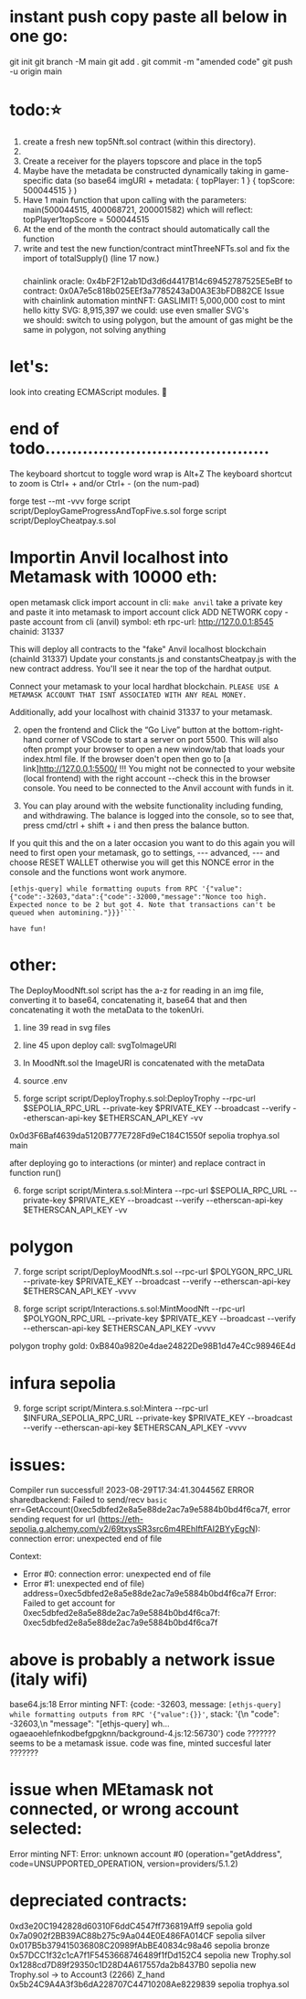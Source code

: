 # instant push copy paste all below in one go:

git init
git branch -M main
git add .
git commit -m "amended code"
git push -u origin main

# todo:⭐️

1. create a fresh new top5Nft.sol contract (within this directory).
2.
3. Create a receiver for the players topscore and place in the top5
4. Maybe have the metadata be constructed dynamically taking in game-specific data
   (so base64 imgURI + metadata: { topPlayer: 1 } { topScore: 500044515 } )
5. Have 1 main function that upon calling with the parameters:
   main(500044515, 400068721, 200001582) which will reflect:
   topPlayer1topScore = 500044515
6. At the end of the month the contract should automatically call the function
7. write and test the new function/contract mintThreeNFTs.sol and fix the import of
   totalSupply() (line 17 now.)
   ###
   chainlink oracle: 0x4bF2F12ab1Dd3d6d4417B14c69452787525E5eBf
   to contract: 0x0A7e5c818b025EEf3a7785243aD0A3E3bFDB82CE
   Issue with chainlink automation mintNFT: GASLIMIT! 5,000,000
   cost to mint hello kitty SVG: 8,915,397
   we could: use even smaller SVG's  
    we should: switch to using polygon, but the amount of gas might be the same in polygon, not solving anything
   ###

# let's:

look into creating ECMAScript modules. 🧩

# end of todo..........................................

The keyboard shortcut to toggle word wrap is Alt+Z
The keyboard shortcut to zoom is Ctrl+ + and/or Ctrl+ - (on the num-pad)

forge test --mt <nameOfTest> -vvv
forge script script/DeployGameProgressAndTopFive.s.sol
forge script script/DeployCheatpay.s.sol

# Importin Anvil localhost into Metamask with 10000 eth:

open metamask
click import account
in cli: `make anvil`
take a private key and paste it into metamask to import account
click ADD NETWORK
copy - paste account from cli (anvil)
symbol: eth
rpc-url: http://127.0.0.1:8545
chainid: 31337

This will deploy all contracts to the "fake" Anvil localhost blockchain (chainId 31337)
Update your constants.js and constantsCheatpay.js with the new contract address.
You'll see it near the top of the hardhat output.

Connect your metamask to your local hardhat blockchain.
`PLEASE USE A METAMASK ACCOUNT THAT ISNT ASSOCIATED WITH ANY REAL MONEY.`

Additionally, add your localhost with chainid 31337 to your metamask.

2. open the frontend and
   Click the “Go Live” button at the bottom-right-hand corner of VSCode to start a server on port 5500. This will also often prompt your browser to open a new window/tab that loads your index.html file.
   If the browser doen't open then go to [a link]http://127.0.0.1:5500/
   !!! You might not be connected to your website (local frontend) with the right account
   --check this in the browser console. You need to be connected to the Anvil account with
   funds in it.

3. You can play around with the website functionality including funding, and withdrawing. The balance is logged into the console, so to see that, press cmd/ctrl + shift + i
   and then press the balance button.

If you quit this and the on a later occasion you want to do this again you will need to first open your metamask,
go to settings, --- advanced, --- and choose RESET WALLET
otherwise you will get this NONCE error in the console and the functions wont work anymore.

````MetaMask - RPC Error:
[ethjs-query] while formatting ouputs from RPC '{"value":{"code":-32603,"data":{"code":-32000,"message":"Nonce too high. Expected nonce to be 2 but got 4. Note that transactions can't be queued when automining."}}}'```

have fun!

````

# other:

The DeployMoodNft.sol script has the a-z for reading in an img file, converting it to base64,
concatenating it, base64 that and then concatenating it woth the metaData to the tokenUri.

1. line 39 read in svg files
2. line 45 upon deploy call: svgToImageURI
3. In MoodNft.sol the ImageURI is concatenated with the metaData

4. source .env

5. forge script script/DeployTrophy.s.sol:DeployTrophy --rpc-url $SEPOLIA_RPC_URL --private-key $PRIVATE_KEY --broadcast --verify --etherscan-api-key $ETHERSCAN_API_KEY -vv

0x0d3F6Baf4639da5120B777E728Fd9eC184C1550f sepolia trophya.sol main

after deploying go to interactions (or minter) and replace contract in function run()

6. forge script script/Mintera.s.sol:Mintera --rpc-url $SEPOLIA_RPC_URL --private-key $PRIVATE_KEY --broadcast --verify --etherscan-api-key $ETHERSCAN_API_KEY -vv

# polygon

7. forge script script/DeployMoodNft.s.sol --rpc-url $POLYGON_RPC_URL --private-key $PRIVATE_KEY --broadcast --verify --etherscan-api-key $ETHERSCAN_API_KEY -vvvv

8. forge script script/Interactions.s.sol:MintMoodNft --rpc-url $POLYGON_RPC_URL --private-key $PRIVATE_KEY --broadcast --verify --etherscan-api-key $ETHERSCAN_API_KEY -vvvv

polygon trophy gold: 0xB840a9820e4dae24822De98B1d47e4Cc98946E4d

# infura sepolia

9. forge script script/Mintera.s.sol:Mintera --rpc-url $INFURA_SEPOLIA_RPC_URL --private-key $PRIVATE_KEY --broadcast --verify --etherscan-api-key $ETHERSCAN_API_KEY -vvvv

# issues:

Compiler run successful!
2023-08-29T17:34:41.304456Z ERROR sharedbackend: Failed to send/recv `basic` err=GetAccount(0xec5dbfed2e8a5e88de2ac7a9e5884b0bd4f6ca7f,
error sending request for url (https://eth-sepolia.g.alchemy.com/v2/69txysSR3src6m4REhIftFAI2BYyEgcN): connection error: unexpected end of file

Context:

- Error #0: connection error: unexpected end of file
- Error #1: unexpected end of file) address=0xec5dbfed2e8a5e88de2ac7a9e5884b0bd4f6ca7f
  Error:
  Failed to get account for 0xec5dbfed2e8a5e88de2ac7a9e5884b0bd4f6ca7f: 0xec5dbfed2e8a5e88de2ac7a9e5884b0bd4f6ca7f

# above is probably a network issue (italy wifi)

base64.js:18 Error minting NFT:
{code: -32603, message: `[ethjs-query] while formatting outputs from RPC '{"value":{}}'`, stack: '{\n "code": -32603,\n "message": "[ethjs-query] wh…ogaeaoehlefnkodbefgpgknn/background-4.js:12:56730'}
code
??????? seems to be a metamask issue. code was fine, minted succesful later ???????

# issue when MEtamask not connected, or wrong account selected:

Error minting NFT: Error: unknown account #0 (operation="getAddress", code=UNSUPPORTED_OPERATION, version=providers/5.1.2)

# depreciated contracts:

0xd3e20C1942828d60310F6ddC4547ff736819Aff9 sepolia gold
0x7a0902f2BB39AC88b275c9Aa044E0E486FA014CF sepolia silver
0x017B5b379415036808C20989fAbBE40834c98a46 sepolia bronze
0x57DCC1f32c1cA7f1F5453668746489f1fDd152C4 sepolia new Trophy.sol
0x1288cd7D89f29350c1D28D4A617557da2b8437B0 sepolia new Trophy.sol -> to Account3 (2266) Z_hand
0x5b24C9A4A3f3b6dA228707C44710208Ae8229839 sepolia trophya.sol
